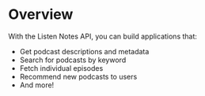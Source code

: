 # Overview

With the Listen Notes API, you can build applications that:

- Get podcast descriptions and metadata
- Search for podcasts by keyword
- Fetch individual episodes
- Recommend new podcasts to users
- And more!
